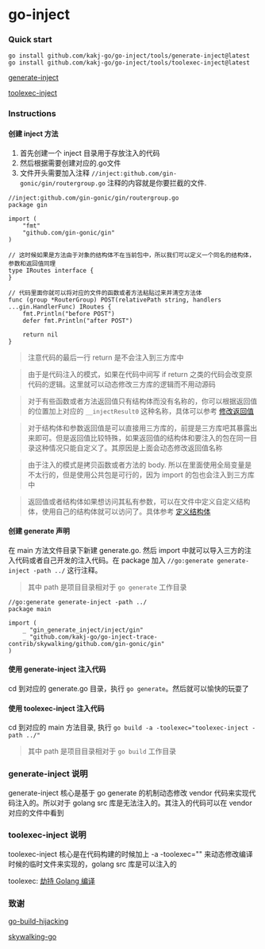 # go-inject

### Quick start

```shell
go install github.com/kakj-go/go-inject/tools/generate-inject@latest
go install github.com/kakj-go/go-inject/tools/toolexec-inject@latest
```

[generate-inject](example%2Fgin-generate-inject%2FREADME.md)

[toolexec-inject](example%2Fgin-toolexec-inject%2FREADME.md)

### Instructions

#### 创建 inject 方法

1. 首先创建一个 inject 目录用于存放注入的代码
2. 然后根据需要创建对应的.go文件
3. 文件开头需要加入注释 `//inject:github.com/gin-gonic/gin/routergroup.go` 注释的内容就是你要拦截的文件.

```golang
//inject:github.com/gin-gonic/gin/routergroup.go
package gin

import (
	"fmt"
	"github.com/gin-gonic/gin"
)

// 这时候如果是方法由于对象的结构体不在当前包中，所以我们可以定义一个同名的结构体，参数和返回值同理
type IRoutes interface {
}

// 代码里面你就可以将对应的文件的函数或者方法粘贴过来并清空方法体
func (group *RouterGroup) POST(relativePath string, handlers ...gin.HandlerFunc) IRoutes {
	fmt.Println("before POST")
	defer fmt.Println("after POST")

	return nil
}
```

> 注意代码的最后一行 return 是不会注入到三方库中

> 由于是代码注入的模式，如果在代码中间写 if return 之类的代码会改变原代码的逻辑。这里就可以动态修改三方库的逻辑而不用动源码

> 对于有些函数或者方法返回值只有结构体而没有名称的，你可以根据返回值的位置加上对应的 `__injectResult0` 这种名称，具体可以参考 [修改返回值](example%2Fgin-toolexec-inject%2Finject%2Fgin)

> 对于结构体和参数返回值是可以直接用三方库的，前提是三方库吧其暴露出来即可。但是返回值比较特殊，如果返回值的结构体和要注入的包在同一目录这种情况只能自定义了。其原因是上面会动态修改返回值名称

> 由于注入的模式是拷贝函数或者方法的 body. 所以在里面使用全局变量是不太行的，但是使用公共包是可行的，因为 import 的包也会注入到三方库中

> 返回值或者结构体如果想访问其私有参数，可以在文件中定义自定义结构体，使用自己的结构体就可以访问了。具体参考 [定义结构体](example%2Fgin-toolexec-inject%2Finject%2Fgin%2Fgin.go)


#### 创建 generate 声明

在 main 方法文件目录下新建 generate.go. 然后 import 中就可以导入三方的注入代码或者自己开发的注入代码。在 package 加入 `//go:generate generate-inject -path ../`
这行注释。

> 其中 path 是项目目录相对于 `go generate` 工作目录

```golang
//go:generate generate-inject -path ../
package main

import (
	_ "gin_generate_inject/inject/gin"
	_ "github.com/kakj-go/go-inject-trace-contrib/skywalking/github.com/gin-gonic/gin"
)
```

#### 使用 generate-inject 注入代码
cd 到对应的 generate.go 目录，执行 `go generate`。然后就可以愉快的玩耍了

#### 使用 toolexec-inject 注入代码
cd 到对应的 main 方法目录, 执行 `go build -a -toolexec="toolexec-inject -path ../"`

> 其中 path 是项目目录相对于 `go build` 工作目录

### generate-inject 说明

generate-inject 核心是基于 go generate 的机制动态修改 vendor 代码来实现代码注入的。所以对于 golang src 库是无法注入的。其注入的代码可以在 vendor 对应的文件中看到

### toolexec-inject 说明

toolexec-inject 核心是在代码构建的时候加上 -a -toolexec="" 来动态修改编译时候的临时文件来实现的，golang src 库是可以注入的

toolexec: [劫持 Golang 编译](https://www.anquanke.com/post/id/258431)

### 致谢

[go-build-hijacking](https://github.com/0x2E/go-build-hijacking/tree/main)

[skywalking-go](https://github.com/apache/skywalking-go)